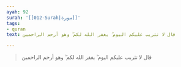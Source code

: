 ```yaml
---
ayah: 92
surah: '[[012-Surah|سورة]]'
tags:
- quran
text: قال لا تثريب عليكم اليوم ۖ يغفر الله لكم ۖ وهو أرحم الراحمين

---
```

> قال لا تثريب عليكم اليوم ۖ يغفر الله لكم ۖ وهو أرحم الراحمين
